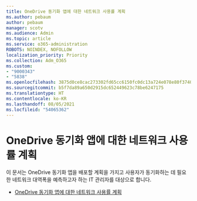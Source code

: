 ```yaml
---
title: OneDrive 동기화 앱에 대한 네트워크 사용률 계획
ms.author: pebaum
author: pebaum
manager: scotv
ms.audience: Admin
ms.topic: article
ms.service: o365-administration
ROBOTS: NOINDEX, NOFOLLOW
localization_priority: Priority
ms.collection: Adm_O365
ms.custom:
- "9000343"
- "5838"
ms.openlocfilehash: 3875d0ce8cac273302fd65cc6150fc0dc13a724e078e80f37407fe29b93fe265
ms.sourcegitcommit: b5f7da89a650d2915dc652449623c78be6247175
ms.translationtype: HT
ms.contentlocale: ko-KR
ms.lasthandoff: 08/05/2021
ms.locfileid: "54065362"
---
```

# <a name="network-utilization-planning-for-the-onedrive-sync-app"></a>OneDrive 동기화 앱에 대한 네트워크 사용률 계획

이 문서는 OneDrive 동기화 앱을 배포할 계획을 가지고 사용자가 동기화하는 데 필요한 네트워크 대역폭을 예측하고자 하는 IT 관리자를 대상으로 합니다.  

- [OneDrive 동기화 앱에 대한 네트워크 사용률 계획](https://docs.microsoft.com/onedrive/network-utilization-planning)